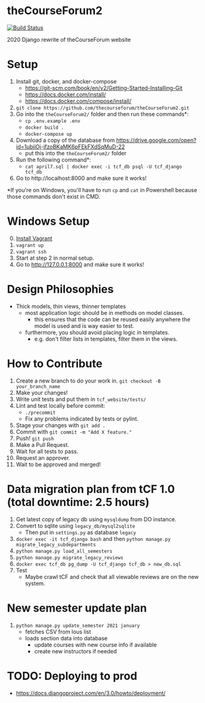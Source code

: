 
# theCourseForum2
[![Build Status](https://travis-ci.com/thecourseforum/theCourseForum2.svg?branch=master)](https://travis-ci.com/thecourseforum/theCourseForum2)

2020 Django rewrite of theCourseForum website

# Setup
1. Install git, docker, and docker-compose
    - https://git-scm.com/book/en/v2/Getting-Started-Installing-Git
    - https://docs.docker.com/install/
    - https://docs.docker.com/compose/install/
2. `git clone https://github.com/thecourseforum/theCourseForum2.git`
3. Go into the `theCourseForum2/` folder and then run these commands*:
    - `cp .env.example .env`
    - `docker build .`
    - `docker-compose up`
4. Download a copy of the database from https://drive.google.com/open?id=1ubiiOj-jfzoBKaMK6pFEkFXdSqMuD-22
    - put this into the `theCourseForum2/` folder
5. Run the following command*:
	- `cat april7.sql | docker exec -i tcf_db psql -U tcf_django tcf_db`
6. Go to http://localhost:8000 and make sure it works!

\*If you're on Windows, you'll have to run `cp` and `cat` in Powershell because those commands don't exist in CMD.  

# Windows Setup
0. [Install Vagrant](https://www.vagrantup.com/intro/getting-started/install.html)
1. `vagrant up`
2. `vagrant ssh`
3. Start at step 2 in normal setup.
4. Go to http://127.0.0.1:8000 and make sure it works!

# Design Philosophies
- Thick models, thin views, thinner templates
    - most application logic should be in methods on model classes.
        - this ensures that the code can be reused easily anywhere the model is used and is way easier to test.
    - furthermore, you should avoid placing logic in templates.
        - e.g. don't filter lists in templates, filter them in the views.

# How to Contribute
1. Create a new branch to do your work in. `git checkout -B your_branch_name`
2. Make your changes!
3. Write unit tests and put them in `tcf_website/tests/`
4. Lint and test locally before commit:
    - `./precommit`
    - Fix any problems indicated by tests or pylint.
4. Stage your changes with `git add .`
5. Commit with `git commit -m "Add X feature."`
6. Push! `git push`
7. Make a Pull Request.
8. Wait for all tests to pass.
9. Request an approver.
10. Wait to be approved and merged!

# Data migration plan from tCF 1.0 (total downtime: 2.5 hours)
1. Get latest copy of legacy db using `mysqldump` from DO instance.
2. Convert to sqlite using `legacy_db/mysql2sqlite`
    - Then put in `settings.py` as database `legacy`
3. `docker exec -it tcf_django bash` and then `python manage.py migrate_legacy_subdepartments`
4. `python manage.py load_all_semesters`
5. `python manage.py migrate_legacy_reviews`
6. `docker exec tcf_db pg_dump -U tcf_django tcf_db > new_db.sql`
7. Test
    - Maybe crawl tCF and check that all viewable reviews are on the new system.

# New semester update plan
1. `python manage.py update_semester 2021 january`
    - fetches CSV from lous list
    - loads section data into database
        - update courses with new course info if available
        - create new instructors if needed

# TODO: Deploying to prod
- https://docs.djangoproject.com/en/3.0/howto/deployment/